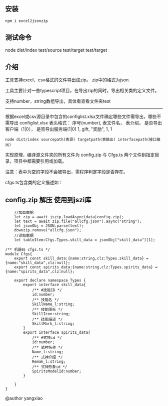 ## 安装

```
npm i excel2jsonzip
```

## 测试命令

node dist/index test/source test/target test/target

## 介绍

工具支持excel、csv格式的文件导出成zip。 zip中的格式为json.

工具主要针对一些typescript项目，在导出zip的同时，导出相关类的定义文件。

支持number，string数组导出，具体看查看文件夹test

-----------------

根据excel或csv源目录中包含的configlist.xlsx文件确定哪些文件需导出，哪些不需导出
configlist.xlsx 表头格式： 
序号(number),   表文件名，   表介绍，  是否导出客户端（1|0），  是否导出服务端(1|0)
1,              gift,      "奖励",  1,                    1    

```
node dist/index sourcepath(表源) targetpath(表输出) interfacepath(接口输出)
```

实现原理，编译源文件夹的所有文件为 config.zip 与 Cfgs.ts 两个文件到指定目录，项目中都需要引用或加载。

注意：表中为空的字段不会被导出，需程序判定字段是否存在。

cfgs.ts包含类的定义描述如：

## config.zip 解压 使用到jszi库

```
    //加载数据
    let zip = await jszip.loadAsync(data|config.zip);
    let text = await zip.file("allcfg.json").async("string");
    let jsonObj = JSON.parse(text);
    downzip.remove("allcfg.json");
    //读取数据
    let tableItem:Cfgs.Types.skill_data = jsonObj["skill_data"][1];
```

```
/** 机器码 cfgs.ts */
module Cfgs{ 
    export const skill_data:{name:string,clz:Types.skill_data} = {name:"skill_data",clz:null};
    export const spirits_data:{name:string,clz:Types.spirits_data} = {name:"spirits_data",clz:null};

    export declare namespace Types {
        export interface skill_data{
            /** #技能ID */ 
            id:number;
            /** 技能名 */ 
            SkillName_l:string;
            /** 技能图标 */ 
            SkillIcon:string;
            /** 技能描述 */ 
            SkillMark_l:string;
        }
        export interface spirits_data{
            /** #式神id */ 
            id:number;
            /** 式神名称 */ 
            Name_l:string;
            /** 式神介绍 */ 
            Remak_l:string;
            /** 式神形象id */ 
            SpiritsModelId:number;
        }
 
    }
}
```


@author yangxiao 
